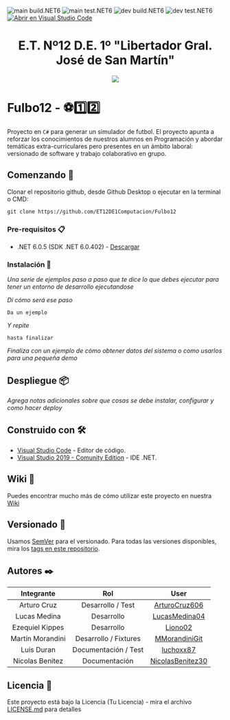 ![main build.NET6](https://github.com/ET12DE1Computacion/Fulbo12/workflows/main-build.NET6/badge.svg?branch=main) ![main test.NET6](https://github.com/ET12DE1Computacion/Fulbo12/workflows/main-test.NET6/badge.svg?branch=main)
![dev build.NET6](https://github.com/ET12DE1Computacion/Fulbo12/workflows/dev-build.NET6/badge.svg?branch=dev) ![dev test.NET6](https://github.com/ET12DE1Computacion/Fulbo12/workflows/dev-test.NET6/badge.svg?branch=dev)
[![Abrir en Visual Studio Code](https://img.shields.io/static/v1?logo=visualstudiocode&label=&message=Abrir%20en%20Visual%20Studio%20Code&labelColor=2c2c32&color=007acc&logoColor=007acc)](https://open.vscode.dev/ET12DE1Computacion/Fulbo12)

<h1 align="center">E.T. Nº12 D.E. 1º "Libertador Gral. José de San Martín"</h1>
<p align="center">
  <img src="https://et12.edu.ar/imgs/computacion/vamoaprogramabanner.png">
</p>

# Fulbo12 - ⚽1️⃣2️⃣

Proyecto en `C#` para generar un simulador de futbol. El proyecto apunta a reforzar los conocimientos de nuestros alumnos en Programación y abordar temáticas extra-curriculares pero presentes en un ámbito laboral: versionado de software y trabajo colaborativo en grupo.

## Comenzando 🚀

Clonar el repositorio github, desde Github Desktop o ejecutar en la terminal o CMD:

```
git clone https://github.com/ET12DE1Computacion/Fulbo12
```

### Pre-requisitos 📋

- .NET 6.0.5 (SDK .NET 6.0.402) - [Descargar](https://dotnet.microsoft.com/download/dotnet/6.0)

### Instalación 🔧

_Una serie de ejemplos paso a paso que te dice lo que debes ejecutar para tener un entorno de desarrollo ejecutandose_

_Dí cómo será ese paso_

```
Da un ejemplo
```

_Y repite_

```
hasta finalizar
```

_Finaliza con un ejemplo de cómo obtener datos del sistema o como usarlos para una pequeña demo_

## Despliegue 📦

_Agrega notas adicionales sobre que cosas se debe instalar, configurar y como hacer deploy_

## Construido con 🛠️

* [Visual Studio Code](https://code.visualstudio.com/#alt-downloads) - Editor de código.
* [Visual Studio 2019 - Comunity Edition](https://visualstudio.microsoft.com/es/vs/community/) - IDE .NET.

## Wiki 📖

Puedes encontrar mucho más de cómo utilizar este proyecto en nuestra [Wiki](https://github.com/tu/proyecto/wiki)

## Versionado 📌

Usamos [SemVer](http://semver.org/) para el versionado. Para todas las versiones disponibles, mira los [tags en este repositorio](https://github.com/ET12DE1Computacion/Fulbo12/tags).

## Autores ✒️

| Integrante        | Rol                   | User                                                    |
| :--------:        | :-:                   | :--:                                                    |
| Arturo Cruz       | Desarrollo / Test     | [ArturoCruz606](https://github.com/ArturoCruz606)       |
| Lucas Medina      | Desarrollo            | [LucasMedina04](https://github.com/LucasMedina04)       |
| Ezequiel Kippes   | Desarrollo            | [Liono02](https://github.com/Liono02)                   |
| Martín Morandini  | Desarrollo / Fixtures | [MMorandiniGit](https://github.com/MMorandiniGit)       |
| Luis Duran        | Documentación / Test  | [luchoxx87](https://github.com/luchoxx87)               |
| Nicolas Benitez   | Documentación         | [NicolasBenitez30](https://github.com/NicolasBenitez30) |


## Licencia 📄

Este proyecto está bajo la Licencia (Tu Licencia) - mira el archivo [LICENSE.md](LICENSE.md) para detalles

